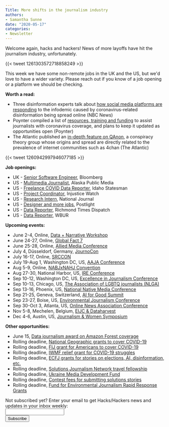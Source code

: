 ```yaml
---
Title: More shifts in the journalism industry
authors: 
- Samantha Sunne
date: "2020-05-17"
categories:
- Newsletter
---
```


Welcome again, hacks and hackers! News of more layoffs have hit the journalism industry, unfortunately.

{{< tweet 1261303572718858249 >}}

This week we have some non-remote jobs in the UK and the US, but we'd love to have a wider variety. Please reach out if you know of a job opening or a platform we should be checking.

**Worth a read:**

* Three disinformation experts talk about [how social media platforms are responding](https://twitter.com/BrandyZadrozny/status/1260986448490254344) to the infodemic caused by coronavirus-related disinformation being spread online (NBC News)
* Poynter compiled a list of [resources, training and funding](https://www.poynter.org/business-work/2020/the-coronavirus-is-the-story-of-our-lifetime-here-are-resources-training-and-funding-to-help-your-newsroom-tell-it/) to assist journalists with coronavirus coverage, and plans to keep it updated as opportunities open (Poynter)
* The Atlantic published an [in-depth feature on QAnon](https://www.theatlantic.com/magazine/archive/2020/06/qanon-nothing-can-stop-what-is-coming/610567/), a conspiracy theory group whose origins and spread are directly related to the prevalence of internet communities such as 4chan (The Atlantic)

{{< tweet 1260942997946077185 >}}

**Job openings:**

* UK - [Senior Software Engineer](http://careers.journalists.org/jobs/13592348/senior-software-engineer-mobile-msdk-core), Bloomberg
* US - [Multimedia Journalist](https://www.journalismjobs.com/1660041-multi-media-journalist-alaska-public-media), Alaska Public Media
* US - [Freelance COVID Data Reporter](mailto:adutton@idahostatesman.com), Idaho Statesman
* US - [Project Coordinator](injusticewatch.org/about/jobs/), Injustice Watch
* US - [Research Intern](https://atlanticmedia.wd1.myworkdayjobs.com/en-US/Careers/job/Washington-DC/Part-time-Research-Intern--National-Journal-_R68-1?mc_cid=dd2c87a731&mc_eid=495ee3c5ac), National Journal
* US - [Designer and more jobs](https://twitter.com/ftrain/status/1261046670252531714?s=20), Postlight
* US - [Data Reporter](https://www.ire.org/archives/jobs/job/data-reporter-14), Richmond Times Dispatch
* US - [Data Reporter](https://www.ire.org/archives/jobs/job/data-reporter-15), WBUR

**Upcoming events:**

* June 2-4, Online, [Data + Narrative Workshop](https://combeyond.bu.edu/workshop/data-narrative/)
* June 24-27, Online, [Global Fact 7](https://gfworkshops.org/)
* June 25-28, Online, [Allied Media Conference](https://amc.alliedmedia.org/)
* July 4, Düsseldorf, Germany, [JournoCon](https://journocode.com/journocon/)
* July 16-17, Online, [SRCCON](https://srccon.org/)
* July 19-Aug 1, Washington DC, US, [AAJA Conference](https://www.aaja.org/aaja20_announcement)
* Aug 5-9, Online, [NABJxNAHJ Convention](https://www.nabjnahjconvention.com/index.cfm)
* Aug 27-30, National Harbor, US, [IRE Conference](https://www.ire.org/events-and-training/event/4125)
* Sep 10-12, Washington DC, US, [Excellence in Journalism Conference](https://excellenceinjournalism.org/)
* Sep 10-13, Chicago, US, [The Association of LGBTQ journalists (NLGA)](https://www.nlgja.org/2020/speakers/)
* Sep 13-16, Phoenix, US, [National Native Media Conference](https://najanewsroom.com/2020-national-native-media-conference/)
* Sep 21-25, Geneva, Switzerland, [AI for Good Summit](https://aiforgood.itu.int/)
* Sep 23-27, Boise, US, [Environmental Journalism Conference](https://conference.sej.org)
* Sep 30-Oct 3, Atlanta, US, [Online News Association Conference](https://journalists.org/conference/)
* Nov 5-8, Mechelen, Belgium, [EIJC & Dataharvest](https://dataharvest.eu/)
* Dec 4-6, Austin, US, [Journalism & Women Symposium](https://jaws.org/conference/)

**Other opportunities:**

* June 15, [Data journalism award on Amazon Forest coverage](https://alleyesontheamazon.org/data-journalism-contest/)
* Rolling deadline, [National Geographic grants to cover COVID-19](https://twitter.com/BradfordPearson/status/1243680491208925184?s=19)
* Rolling deadline, [FIJ grant for Americans to cover COVID-19](https://investigate.submittable.com/submit/163797/coronavirus-rolling-grant-for-u-s-freelancers)
* Rolling deadline, [IWMF relief grant for COVID-19 struggles](https://iwmf.submittable.com/submit/41e7f7ce-db40-4ff6-873f-e24450e27497/journalism-relief-fund-english)
* Rolling deadline, [ECFJ](https://www.eyebeam.org/eyebeam-center-for-the-future-of-journalism/)[ grants for stories on elections, AI, disinformation, etc.](https://www.eyebeam.org/eyebeam-center-for-the-future-of-journalism/)
* Rolling deadline, [Solutions Journalism Network travel fellowship](https://thewholestory.solutionsjournalism.org/apply-for-sjns-travel-fellowships-280ea5b8c110)
* Rolling deadline, [Ukraine Media Development Fund](http://ijnet.org/en/opportunities/media-development-grants-available-ukraine)
* Rolling deadline, [Contest fees for submitting solutions stories](https://thewholestory.solutionsjournalism.org/submitting-your-solutions-story-to-a-journalism-award-contest-we-can-help-with-the-fees-12b3e3ab6b01?mc_cid=57b074cc10&mc_eid=f9f525b1fd)
* Rolling deadline, [Fund for Environmental Journalism Rapid Response Grants](https://www.sej.org/initiatives/fund-for-environmental-journalism)

<div id="mc_embed_signup"><form id="mc-embedded-subscribe-form" class="validate" action="//hackshackers.us1.list-manage.com/subscribe/post?u=c56f2e53d5ed6ef87f8aaa75c&amp;id=fb2bc6f10b" method="post" name="mc-embedded-subscribe-form" novalidate="" target="_blank">

<div id="mc_embed_signup_scroll">

<div class="mc-field-group"><label for="mce-EMAIL">Not subscribed yet? Enter your email to get Hacks/Hackers news and updates in your inbox weekly:  </label></div>

<div class="mc-field-group"><input id="mce-EMAIL" class="required email" name="EMAIL" type="email" value="" /></div>

<!-- real people should not fill this in and expect good things - do not remove this or risk form bot signups-->

<div style="position: absolute; left: -5000px;"><input tabindex="-1" name="b_c56f2e53d5ed6ef87f8aaa75c_fb2bc6f10b" type="text" value="" /></div>

<div class="clear"><input id="mc-embedded-subscribe" class="button" name="subscribe" type="submit" value="Subscribe" /></div>

</div>

</form></div>

<!--End mc_embed_signup-->

<meta name="twitter:card" content="summary">

<meta name="twitter:image:src" content="https://hackshackers.com/content-images/about/hackshackers_logomark.png">
